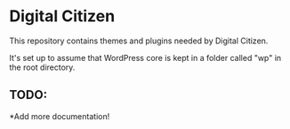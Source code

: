 Digital Citizen
===============

This repository contains themes and plugins needed by Digital Citizen. 

It's set up to assume that WordPress core is kept in a folder called "wp" in the root directory.

TODO:
-----
*Add more documentation!